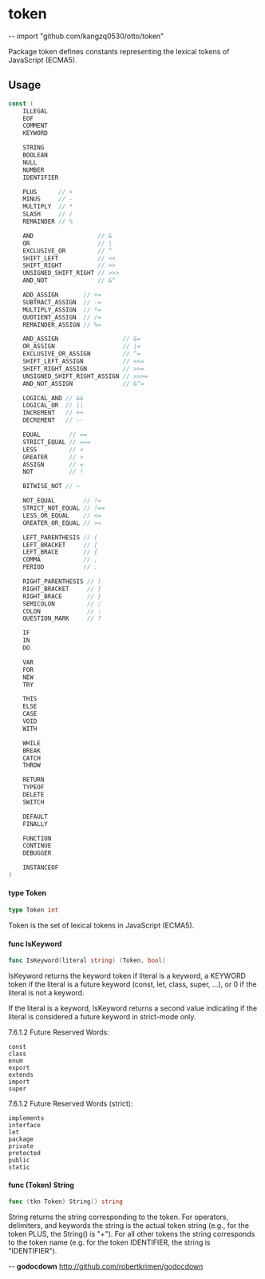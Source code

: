 # token
--
    import "github.com/kangzq0530/otto/token"

Package token defines constants representing the lexical tokens of JavaScript
(ECMA5).

## Usage

```go
const (
	ILLEGAL
	EOF
	COMMENT
	KEYWORD

	STRING
	BOOLEAN
	NULL
	NUMBER
	IDENTIFIER

	PLUS      // +
	MINUS     // -
	MULTIPLY  // *
	SLASH     // /
	REMAINDER // %

	AND                  // &
	OR                   // |
	EXCLUSIVE_OR         // ^
	SHIFT_LEFT           // <<
	SHIFT_RIGHT          // >>
	UNSIGNED_SHIFT_RIGHT // >>>
	AND_NOT              // &^

	ADD_ASSIGN       // +=
	SUBTRACT_ASSIGN  // -=
	MULTIPLY_ASSIGN  // *=
	QUOTIENT_ASSIGN  // /=
	REMAINDER_ASSIGN // %=

	AND_ASSIGN                  // &=
	OR_ASSIGN                   // |=
	EXCLUSIVE_OR_ASSIGN         // ^=
	SHIFT_LEFT_ASSIGN           // <<=
	SHIFT_RIGHT_ASSIGN          // >>=
	UNSIGNED_SHIFT_RIGHT_ASSIGN // >>>=
	AND_NOT_ASSIGN              // &^=

	LOGICAL_AND // &&
	LOGICAL_OR  // ||
	INCREMENT   // ++
	DECREMENT   // --

	EQUAL        // ==
	STRICT_EQUAL // ===
	LESS         // <
	GREATER      // >
	ASSIGN       // =
	NOT          // !

	BITWISE_NOT // ~

	NOT_EQUAL        // !=
	STRICT_NOT_EQUAL // !==
	LESS_OR_EQUAL    // <=
	GREATER_OR_EQUAL // >=

	LEFT_PARENTHESIS // (
	LEFT_BRACKET     // [
	LEFT_BRACE       // {
	COMMA            // ,
	PERIOD           // .

	RIGHT_PARENTHESIS // )
	RIGHT_BRACKET     // ]
	RIGHT_BRACE       // }
	SEMICOLON         // ;
	COLON             // :
	QUESTION_MARK     // ?

	IF
	IN
	DO

	VAR
	FOR
	NEW
	TRY

	THIS
	ELSE
	CASE
	VOID
	WITH

	WHILE
	BREAK
	CATCH
	THROW

	RETURN
	TYPEOF
	DELETE
	SWITCH

	DEFAULT
	FINALLY

	FUNCTION
	CONTINUE
	DEBUGGER

	INSTANCEOF
)
```

#### type Token

```go
type Token int
```

Token is the set of lexical tokens in JavaScript (ECMA5).

#### func  IsKeyword

```go
func IsKeyword(literal string) (Token, bool)
```
IsKeyword returns the keyword token if literal is a keyword, a KEYWORD token if
the literal is a future keyword (const, let, class, super, ...), or 0 if the
literal is not a keyword.

If the literal is a keyword, IsKeyword returns a second value indicating if the
literal is considered a future keyword in strict-mode only.

7.6.1.2 Future Reserved Words:

    const
    class
    enum
    export
    extends
    import
    super

7.6.1.2 Future Reserved Words (strict):

    implements
    interface
    let
    package
    private
    protected
    public
    static

#### func (Token) String

```go
func (tkn Token) String() string
```
String returns the string corresponding to the token. For operators, delimiters,
and keywords the string is the actual token string (e.g., for the token PLUS,
the String() is "+"). For all other tokens the string corresponds to the token
name (e.g. for the token IDENTIFIER, the string is "IDENTIFIER").

--
**godocdown** http://github.com/robertkrimen/godocdown
